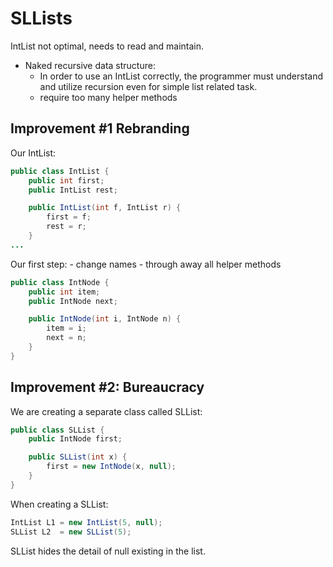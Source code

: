 # SLLists
IntList not optimal, needs to read and maintain.
- Naked recursive data structure: 
    - In order to use an IntList correctly, the programmer must understand and utilize recursion even for simple list related task.
    - require too many helper methods

## Improvement #1 Rebranding

Our IntList:

``` java
public class IntList {
    public int first;
    public IntList rest;

    public IntList(int f, IntList r) {
        first = f;
        rest = r;
    }
...
```

Our first step:
    - change names
    - through away all helper methods

``` java
public class IntNode {
    public int item;
    public IntNode next;

    public IntNode(int i, IntNode n) {
        item = i;
        next = n;
    }
}
```

## Improvement #2: Bureaucracy
We are creating a separate class called SLList:
```java
public class SLList {
    public IntNode first;

    public SLList(int x) {
        first = new IntNode(x, null);
    }
}
```

When creating a SLList:
``` java
IntList L1 = new IntList(5, null);
SLList L2  = new SLList(5);
```
SLList hides the detail of null existing in the list.


